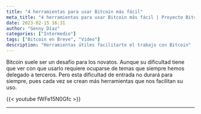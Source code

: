 ```yaml
---
title: "4 herramientas para usar Bitcoin más fácil"
meta_title: "4 herramientas para usar Bitcoin más fácil | Proyecto Bitcoin"
date: 2023-02-15 16:31
author: "Genny Díaz"
categories: ["Intermedio"]
tags: ["Bitcoin en Breve", "Video"]
description: "Herramientas útiles facilitarte el trabajo con Bitcoin"
---
```


Bitcoin suele ser un desafío para los novatos. Aunque su dificultad tiene que ver con que usarlo requiere ocuparse de temas que siempre hemos delegado a terceros. Pero esta dificultad de entrada no durará para siempre, pues cada vez se crean más herramientas que nos facilitan su uso.

{{< youtube fWFe15N0Gfc >}}

<hr>
